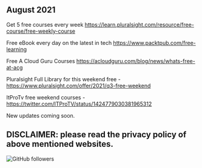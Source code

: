 August 2021
-------------------------------------
Get 5 free courses every week https://learn.pluralsight.com/resource/free-course/free-weekly-course

Free eBook every day on the latest in tech https://www.packtpub.com/free-learning

Free A Cloud Guru Courses https://acloudguru.com/blog/news/whats-free-at-acg

Pluralsight Full Library for this weekend free - https://www.pluralsight.com/offer/2021/q3-free-weekend

ItProTv free weekend courses - https://twitter.com/ITProTV/status/1424779030381965312

New updates coming soon.

DISCLAIMER: please read the privacy policy of above mentioned websites.
--------------------------------------------------------------------------------------
<img alt="GitHub followers" src="https://img.shields.io/github/followers/josepraveen?style=social">

